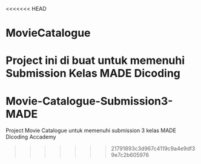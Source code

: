 <<<<<<< HEAD
# MovieCatalogue
Project ini di buat untuk memenuhi Submission Kelas MADE Dicoding
=======
# Movie-Catalogue-Submission3-MADE
Project Movie Catalogue untuk memenuhi submission 3 kelas MADE Dicoding Accademy
>>>>>>> 21791893c3d967c4119c9a4e9df39e7c2b605976
